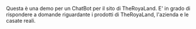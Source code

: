 Questa è una demo per un ChatBot per il sito di TheRoyaLand. E' in grado di rispondere a domande riguardante i prodotti di TheRoyaLand, l'azienda e le casate reali.